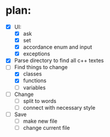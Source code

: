 # plan:
- [x] UI:
  - [x] ask
  - [x] set
  - [x] accordance enum and input 
  - [x] exceptions
- [x] Parse directory to find all c++ textes
- [ ] Find things to change
  - [x] classes
  - [x] functions
  - [ ] variables
- [ ] Change
  - [ ] split to words
  - [ ] connect with necessary style 
- [ ] Save
  - [ ] make new file
  - [ ] change current file 
